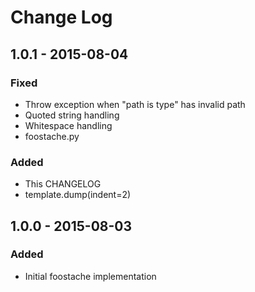 # Change Log

## 1.0.1 - 2015-08-04
### Fixed
- Throw exception when "path is type" has invalid path
- Quoted string handling
- Whitespace handling
- foostache.py

### Added
- This CHANGELOG
- template.dump(indent=2)

## 1.0.0 - 2015-08-03
### Added
- Initial foostache implementation
